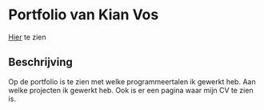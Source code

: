 # Portfolio van Kian Vos

[Hier](https://www.kianvos.nl "Portfolio Kian Vos") te zien

## Beschrijving
Op de portfolio is te zien met welke programmeertalen ik gewerkt heb. Aan welke projecten ik gewerkt heb. Ook is er een pagina waar mijn CV te zien is.